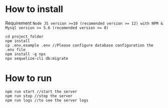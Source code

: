 # How to install
Requirement `Node JS version >=10 (recomended version >= 12) with NPM & Mysql version >= 5.6 (recomended version >= 8)`
```
cd project_folder
npm install
cp .env.example .env //Please configure database configuration the .env file
npm install -g npx
npx sequelize-cli db:migrate
```



# How to run
```
npm run start //start the server
npm run stop //stop the server
npm run logs //to see the server logs
```
